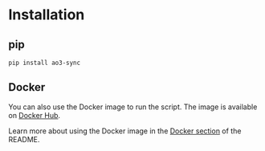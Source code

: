 # Installation

## pip
```
pip install ao3-sync
```

<!-- test pipx -->


## Docker

You can also use the Docker image to run the script. The image is available on [Docker Hub](https://hub.docker.com/r/ao3tools/ao3-sync).

Learn more about using the Docker image in the [Docker section](/examples/using-docker) of the README.
